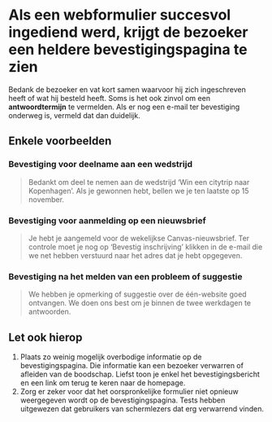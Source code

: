 # Als een webformulier succesvol ingediend werd, krijgt de bezoeker een heldere bevestigingspagina te zien

Bedank de bezoeker en vat kort samen waarvoor hij zich ingeschreven heeft of wat hij besteld heeft. Soms is het ook zinvol om een **antwoordtermijn** te vermelden. Als er nog een e-mail ter bevestiging onderweg is, vermeld dat dan  duidelijk.

## Enkele voorbeelden

### Bevestiging voor deelname aan een wedstrijd

> Bedankt om deel te nemen aan de wedstrijd ‘Win een citytrip naar Kopenhagen’. Als je gewonnen hebt, bellen we je ten laatste op 15 november.

### Bevestiging voor aanmelding op een nieuwsbrief

> Je hebt je aangemeld voor de wekelijkse Canvas-nieuwsbrief. Ter controle moet je nog op ‘Bevestig inschrijving’ klikken in de e-mail die we net hebben verstuurd naar het adres dat je hebt opgegeven.

### Bevestiging na het melden van een probleem of suggestie

> We hebben je opmerking of suggestie over de één-website goed ontvangen. We doen ons best om je binnen de twee werkdagen te antwoorden.

## Let ook hierop

1. Plaats zo weinig mogelijk overbodige informatie op de bevestigingspagina. Die informatie kan een bezoeker verwarren of afleiden van de boodschap. Liefst toon je enkel het bevestigingsbericht en een link om terug te keren naar de homepage.
2. Zorg er zeker voor dat het oorspronkelijke formulier niet opnieuw weergegeven wordt op de bevestigingspagina. Tests hebben uitgewezen dat gebruikers van schermlezers dat erg verwarrend vinden.
